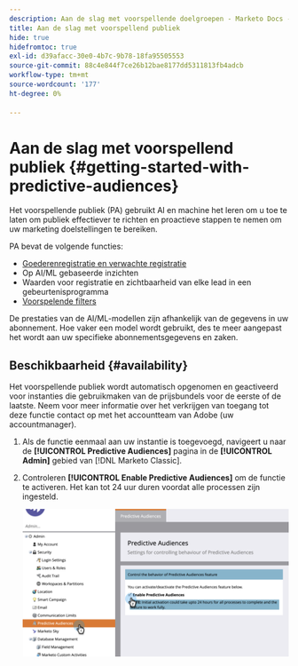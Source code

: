```yaml
---
description: Aan de slag met voorspellende doelgroepen - Marketo Docs - Productdocumentatie
title: Aan de slag met voorspellend publiek
hide: true
hidefromtoc: true
exl-id: d39afacc-30e0-4b7c-9b78-18fa95505553
source-git-commit: 88c4e844f7ce26b12bae8177dd5311813fb4adcb
workflow-type: tm+mt
source-wordcount: '177'
ht-degree: 0%

---
```


# Aan de slag met voorspellend publiek {#getting-started-with-predictive-audiences}

Het voorspellende publiek (PA) gebruikt AI en machine het leren om u toe te laten om publiek effectiever te richten en proactieve stappen te nemen om uw marketing doelstellingen te bereiken.

PA bevat de volgende functies:

* [Goederenregistratie en verwachte registratie](/help/marketo/product-docs/marketo-sky/understanding-goal-tracking-and-projected-registrations.md)
* Op AI/ML gebaseerde inzichten
* Waarden voor registratie en zichtbaarheid van elke lead in een gebeurtenisprogramma
* [Voorspelende filters](/help/marketo/product-docs/marketo-sky/predictive-filters.md)

De prestaties van de AI/ML-modellen zijn afhankelijk van de gegevens in uw abonnement. Hoe vaker een model wordt gebruikt, des te meer aangepast het wordt aan uw specifieke abonnementsgegevens en zaken.

## Beschikbaarheid {#availability}

Het voorspellende publiek wordt automatisch opgenomen en geactiveerd voor instanties die gebruikmaken van de prijsbundels voor de eerste of de laatste. Neem voor meer informatie over het verkrijgen van toegang tot deze functie contact op met het accountteam van Adobe (uw accountmanager).

1. Als de functie eenmaal aan uw instantie is toegevoegd, navigeert u naar de **[!UICONTROL Predictive Audiences]** pagina in de **[!UICONTROL Admin]** gebied van [!DNL Marketo Classic].

1. Controleren **[!UICONTROL Enable Predictive Audiences]** om de functie te activeren. Het kan tot 24 uur duren voordat alle processen zijn ingesteld.

   ![Afbeelding één](assets/getting-started-with-predictive-audiences-1.png)
